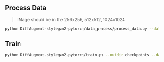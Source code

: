 
## Process Data
> IMage should be in the 256x256, 512x512, 1024x1024
```bash
python DiffAugment-stylegan2-pytorch/data_process/process_data.py --data_dir data/dummy_data/ --output_dir data/processed_dummy_data
```
## Train

```bash
python DiffAugment-stylegan2-pytorch/train.py --outdir checkpoints --data data/processed_dummy_data/
```